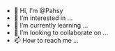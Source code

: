 - 👋 Hi, I’m @Pahsy
- 👀 I’m interested in ...
- 🌱 I’m currently learning ...
- 💞️ I’m looking to collaborate on ...
- 📫 How to reach me ...

<!---
Pahsy/Pahsy is a ✨ special ✨ repository because its `README.md` (this file) appears on your GitHub profile.
You can click the Preview link to take a look at your changes.
--->
